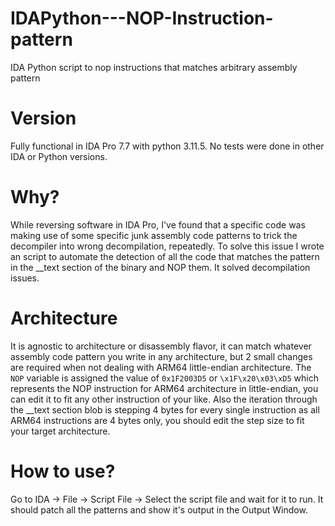 # IDAPython---NOP-Instruction-pattern
IDA Python script to nop instructions that matches arbitrary assembly pattern

# Version
Fully functional in IDA Pro 7.7 with python 3.11.5. No tests were done in other IDA or Python versions.

# Why?
While reversing software in IDA Pro, I've found that a specific code was making use of some specific junk assembly code patterns to trick the decompiler into wrong decompilation, repeatedly. To solve this issue I wrote an script to automate the detection of all the code that matches the pattern in the __text section of the binary and NOP them. It solved decompilation issues.

# Architecture
It is agnostic to architecture or disassembly flavor, it can match whatever assembly code pattern you write in any architecture, but 2 small changes are required when not dealing with ARM64 little-endian architecture. The `NOP` variable is assigned the value of `0x1F2003D5` or `\x1F\x20\x03\xD5` which represents the NOP instruction for ARM64 architecture in little-endian, you can edit it to fit any other instruction of your like. Also the iteration through the __text section blob is stepping 4 bytes for every single instruction as all ARM64 instructions are 4 bytes only, you should edit the step size to fit your target architecture.

# How to use?
Go to IDA -> File -> Script File -> Select the script file and wait for it to run. It should patch all the patterns and show it's output in the Output Window.

